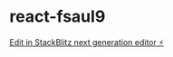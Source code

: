 # react-fsaul9

[Edit in StackBlitz next generation editor ⚡️](https://stackblitz.com/~/github.com/personshik/react-fsaul9)
